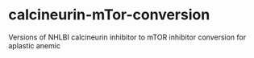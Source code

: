 # calcineurin-mTor-conversion
Versions of NHLBI calcineurin inhibitor to mTOR inhibitor conversion for aplastic anemic
